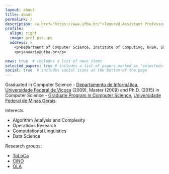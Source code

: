 ```yaml
---
layout: about
title: about
permalink: /
description: <a href="https://www.ufba.br/">Tenured Assistant Professor - UFBA</a>
profile:
  align: right
  image: prof_pic.jpg
  address: >
    <p>Department of Computer Science, Institute of Computing, UFBA, Salvador, Bahia </p>
    <p>januario@ufba.br</p>

news: true  # includes a list of news items
selected_papers: true # includes a list of papers marked as "selected={true}"
social: true  # includes social icons at the bottom of the page
---
```



Graduated in Computer Science - [Departamento de Informática](www2.dpi.ufv.br), [Universidade Federal de Viçosa](www.ufv.br) (2009), 
Master (2009) and Ph.D. (2015) in Computer Science - [Graduate Program in Computer Science](https://ppgcc.dcc.ufmg.br/en/), 
[Universidade Federal de Minas Gerais](www.ufmg.br).

Interests:
 * Algorithm Analysis and Complexity
 * Operations Research
 * Computational Linguistics
 * Data Science

Research groups:
 * [ToLoCa](http://dgp.cnpq.br/dgp/espelhogrupo/622906)
 * [CiNO](http://www.cino.ufba.br/index.php)
 * [OLA](https://ola.unito.it/)
